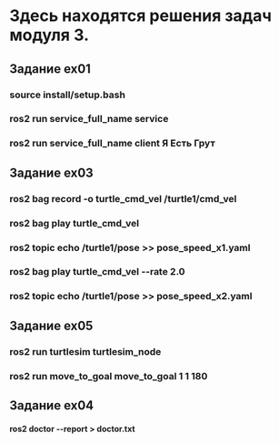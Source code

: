 # Здесь находятся решения задач модуля 3.

## Задание ex01
### source install/setup.bash
### ros2 run service_full_name service
### ros2 run service_full_name client Я Есть Грут

## Задание ex03

### ros2 bag record -o turtle_cmd_vel /turtle1/cmd_vel

### ros2 bag play turtle_cmd_vel

### ros2 topic echo /turtle1/pose >> pose_speed_x1.yaml

### ros2 bag play turtle_cmd_vel --rate 2.0

### ros2 topic echo /turtle1/pose >> pose_speed_x2.yaml

## Задание ex05

### ros2 run turtlesim turtlesim_node
### ros2 run move_to_goal move_to_goal 1 1 180

## Задание ex04

#### ros2 doctor --report > doctor.txt
